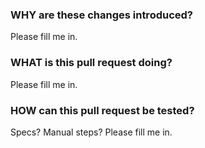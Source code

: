 ### WHY are these changes introduced?

Please fill me in.

### WHAT is this pull request doing?

Please fill me in.

### HOW can this pull request be tested?

Specs? Manual steps? Please fill me in.

<!---

Friendly reminders

- Write documentation (Internal, API, Website)
- Include reference to Trello (or possibly Slack)
- Include changelog to support if applicable
- The environment (`heroku config`) has been updated if needed (new `ENV` variables)

-->
